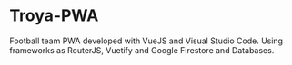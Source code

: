 # Troya-PWA
Football team PWA developed with VueJS and Visual Studio Code. Using frameworks as RouterJS, Vuetify and Google Firestore and Databases.
